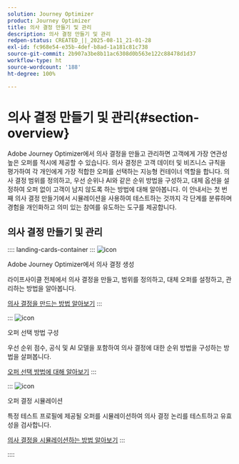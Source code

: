 ```yaml
---
solution: Journey Optimizer
product: Journey Optimizer
title: 의사 결정 만들기 및 관리
description: 의사 결정 만들기 및 관리
redpen-status: CREATED_||_2025-08-11_21-01-28
exl-id: fc968e54-e35b-4def-b8ad-1a181c81c738
source-git-commit: 2b907a3be8b11ac6308d0b563e122c88478d1d37
workflow-type: ht
source-wordcount: '188'
ht-degree: 100%

---
```


# 의사 결정 만들기 및 관리{#section-overview}

Adobe Journey Optimizer에서 의사 결정을 만들고 관리하면 고객에게 가장 연관성 높은 오퍼를 적시에 제공할 수 있습니다. 의사 결정은 고객 데이터 및 비즈니스 규칙을 평가하여 각 개인에게 가장 적합한 오퍼를 선택하는 지능형 컨테이너 역할을 합니다. 의사 결정 범위를 정의하고, 우선 순위나 AI와 같은 순위 방법을 구성하고, 대체 옵션을 설정하여 오퍼 없이 고객이 남지 않도록 하는 방법에 대해 알아봅니다. 이 안내서는 첫 번째 의사 결정 만들기에서 시뮬레이션을 사용하여 테스트하는 것까지 각 단계를 분류하며 경험을 개인화하고 의미 있는 참여를 유도하는 도구를 제공합니다.

## 의사 결정 만들기 및 관리

:::: landing-cards-container
:::
![icon](https://cdn.experienceleague.adobe.com/icons/circle-play.svg)

Adobe Journey Optimizer에서 의사 결정 생성

라이프사이클 전체에서 의사 결정을 만들고, 범위를 정의하고, 대체 오퍼를 설정하고, 관리하는 방법을 알아봅니다.

[의사 결정을 만드는 방법 알아보기](../using/offers/offer-activities/create-offer-activities.md)
:::

:::
![icon](https://cdn.experienceleague.adobe.com/icons/gear.svg)

오퍼 선택 방법 구성

우선 순위 점수, 공식 및 AI 모델을 포함하여 의사 결정에 대한 순위 방법을 구성하는 방법을 살펴봅니다.

[오퍼 선택 방법에 대해 알아보기](../using/offers/offer-activities/configure-offer-selection.md)
:::

:::
![icon](https://cdn.experienceleague.adobe.com/icons/code-branch.svg)

오퍼 결정 시뮬레이션

특정 테스트 프로필에 제공될 오퍼를 시뮬레이션하여 의사 결정 논리를 테스트하고 유효성을 검사합니다.

[의사 결정을 시뮬레이션하는 방법 알아보기](../using/offers/offer-activities/simulation.md)
:::

::::
